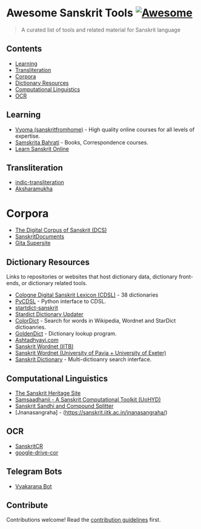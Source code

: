 # Awesome Sanskrit Tools [![Awesome](https://awesome.re/badge.svg)](https://awesome.re)

> A curated list of tools and related material for Sanskrit language


## Contents

- [Learning](#learning)
- [Transliteration](#transliteration)
- [Corpora](#corpora)
- [Dictionary Resources](#dictionary-resources)
- [Computational Linguistics](#computational-linguistics)
- [OCR](#ocr)


## Learning

- [Vyoma (sanskritfromhome)](https://www.sanskritfromhome.org/) - High quality online courses for all levels of expertise.
- [Samskrita Bahrati](https://www.samskritabharati.in/) - Books, Correspondence courses.
- [Learn Sanskrit Online](https://learnsanskritonline.com/)

## Transliteration

- [indic-transliteration](https://github.com/indic-transliteration/)
- [Aksharamukha](https://aksharamukha.appspot.com/)

# Corpora

- [ The Digital Corpus of Sanskrit (DCS)](www.sanskrit-linguistics.org/dcs/index.php)
- [SanskritDocuments](https://sanskritdocuments.org/)
- [Gita Supersite](https://www.gitasupersite.iitk.ac.in/)

## Dictionary Resources

Links to repositories or websites that host dictionary data, dictionary front-ends, or dictionary related tools.

- [Cologne Digital Sanskrit Lexicon (CDSL)](https://www.sanskrit-lexicon.uni-koeln.de/) - 38 dictionaries
- [PyCDSL](https://pypi.org/project/pycdsl/) - Python interface to CDSL.
- [startdict-sanskrit](https://github.com/indic-dict/stardict-sanskrit)
- [Stardict Dictionary Updater](https://play.google.com/store/apps/details?id=sanskritcode.sanskritdictionaryupdater)
- [ColorDict](https://play.google.com/store/apps/details?id=com.socialnmobile.colordict) - Search for words in Wikipedia, Wordnet and StarDict dictioanries.
- [GoldenDict](http://goldendict.org/download.php) - Dictionary lookup program.
- [Ashtadhyayi.com](https://ashtadhyayi.com/)
- [Sanskrit Wordnet (IITB)](https://www.cfilt.iitb.ac.in/wordnet/webswn/english_version.php)
- [Sanskrit Wordnet (University of Pavia + University of Exeter)](https://sanskritwordnet.unipv.it/)
- [Sanskrit Dictionary](https://sanskritdictionary.com/) - Multi-dictioanry search interface.

## Computational Linguistics

- [The Sanskrit Heritage Site](https://sanskrit.inria.fr/index.en.html)
- [Samsaadhanii - A Sanskrit Computational Toolkit (UoHYD)](https://sanskrit.uohyd.ac.in/scl/)
- [Sanskrit Sandhi and Compound Splitter](https://github.com/OliverHellwig/sanskrit/tree/master/papers/2018emnlp)
- [Jnanasangraha] - (https://sanskrit.iitk.ac.in/jnanasangraha/)

## OCR

- [SanskritCR](https://ocr.sanskritdictionary.com/)
- [google-drive-cor](https://github.com/hrishikeshrt/google_drive_ocr/)

## Telegram Bots

- [Vyakarana Bot](https://sanskrit.iitk.ac.in/jnanasangraha/vaiyyaakarana)

## Contribute

Contributions welcome! Read the [contribution guidelines](contributing.md) first.
